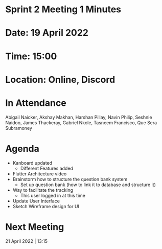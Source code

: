 # Sprint 2 Meeting 1 Minutes

# Date: 19 April 2022
# Time: 15:00
# Location: Online, Discord

# In Attendance
Abigail Naicker, Akshay Makhan, Harshan Pillay, Navin Philip, Seshnie Naidoo, James Thackeray, Gabriel Nkole, Tasneem Francisco, Que Sera Subramoney

# Agenda
* Kanboard updated
  * Different Features added
* Flutter Architecture video
* Brainstorm how to structure the question bank system 
  * Set up question bank (how to link it to database and structure it)
* Way to facilitate the tracking 
  * This user logged in at this time 
* Update User Interface
* Sketch Wireframe design for UI

# Next Meeting
21 April 2022 | 13:15


